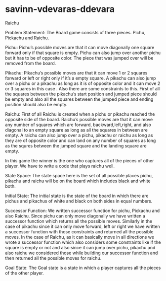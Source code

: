 # savinn-vdevaras-ddevara

Raichu

Problem Statement: The Board game consists of three pieces. Pichu, Pickachu and Raichu.

Pichu: Pichu’s possible moves are that it can move diagonally one square forward only if that square is empty. Pichu can also jump over another pichu but it has to be of opposite color. The piece that was jumped over will be removed from the board.

Pikachu: Pikachu’s possible moves are that it can move 1 or 2 squares forward or left or right only if it’s a empty square. A pikachu can also jump over a pichu or a pikachu as long as it is of opposite color and it can move 2 or 3 squares in this case . Also there are some constraints to this. First of all the squares between the pikachu’s start position and jumped piece should be empty and also all the squares between the jumped piece and ending position should also be empty.

Raichu: First of all Raichu is created when a pichu or pikachu reached the opposite side of the board. Raichu’s possible moves are that it can move any number of squares which are forward, backward,left,right, and also diagonal to an empty square as long as all the squares in between are empty. A raichu can also jump over a pichu, pikachu or raichu as long as they are of opposite color and can land on any number of squares as long as the squres between the jumped square and the landing square are empty.

In this game the winner is the one who captures all of the pieces of other player. We have to write a code that plays raichu well.

State Space: The state space here is the set of all possible places pichu, pikachu and raichu will be on the board which includes black and white both. 

Initial State: The initial state is the state of the board in which there are pichus and pikachus of white and black on both sides in equal numbers.

Successor Function: We written successor function for pichu, Pickachu and also Raichu.
Since pichu can only move diagonally we have written a successor function which returns all the possible moves. Similarly in the case of pikachu since it can only move forward, left or right we have written a successor function with those constraints and returned all the possible moves. In the case of Raichu, as it can basically move in all directions we wrote a successor function which also considers some constraints like if the square is empty or not and also since it can  jump over pichu, pikachu and also raichu we considered those while building our successor function and then returned all the possible moves for raichu.

Goal State: The Goal state is a state in which a player captures all the pieces of the other player.

